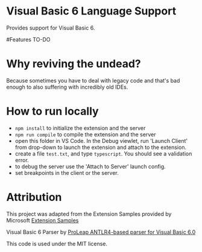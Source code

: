 # Visual Basic 6 Language Support
Provides support for Visual Basic 6.

#Features
TO-DO

# Why reviving the undead?
Because sometimes you have to deal with legacy code and that's bad enough to also suffering with incredibly old IDEs.

# How to run locally
* `npm install` to initialize the extension and the server
* `npm run compile` to compile the extension and the server
* open this folder in VS Code. In the Debug viewlet, run 'Launch Client' from drop-down to launch the extension and attach to the extension.
* create a file `test.txt`, and type `typescript`. You should see a validation error.
* to debug the server use the 'Attach to Server' launch config.
* set breakpoints in the client or the server.

# Attribution
This project was adapted from the Extension Samples provided by Microsoft [Extension Samples](https://github.com/Microsoft/vscode-extension-samples)

Visual Basic 6 Parser by [ProLeap ANTLR4-based parser for Visual Basic 6.0](https://github.com/uwol/vb6parser)

This code is used under the MIT license.